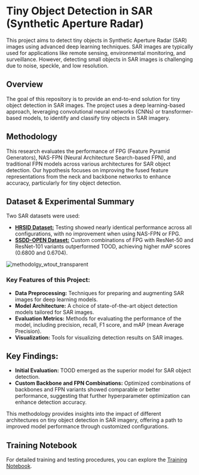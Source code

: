 # Tiny Object Detection in SAR (Synthetic Aperture Radar)

This project aims to detect tiny objects in Synthetic Aperture Radar (SAR) images using advanced deep learning techniques. SAR images are typically used for applications like remote sensing, environmental monitoring, and surveillance. However, detecting small objects in SAR images is challenging due to noise, speckle, and low resolution.

## Overview

The goal of this repository is to provide an end-to-end solution for tiny object detection in SAR images. The project uses a deep learning-based approach, leveraging convolutional neural networks (CNNs) or transformer-based models, to identify and classify tiny objects in SAR imagery.

## Methodology

This research evaluates the performance of FPG (Feature Pyramid Generators), NAS-FPN (Neural Architecture Search-based FPN), and traditional FPN models across various architectures for SAR object detection. Our hypothesis focuses on improving the fused feature representations from the neck and backbone networks to enhance accuracy, particularly for tiny object detection.

## Dataset & Experimental Summary

Two SAR datasets were used:

- [**HRSID Dataset:**](https://github.com/chaozhong2010/HRSID) Testing showed nearly identical performance across all configurations, with no improvement when using NAS-FPN or FPG.
- [**SSDD-OPEN Dataset:**](https://github.com/TianwenZhang0825/Official-SSDD?tab=readme-ov-file) Custom combinations of FPG with ResNet-50 and ResNet-101 variants outperformed TOOD, achieving higher mAP scores (0.6800 and 0.6704).

![methodolgy_wtout_transparent](https://github.com/user-attachments/assets/78ab535a-94fc-4c9c-881a-44288d110f3a)

### Key Features of this Project:

- **Data Preprocessing:** Techniques for preparing and augmenting SAR images for deep learning models.
- **Model Architecture:** A choice of state-of-the-art object detection models tailored for SAR images.
- **Evaluation Metrics:** Methods for evaluating the performance of the model, including precision, recall, F1 score, and mAP (mean Average Precision).
- **Visualization:** Tools for visualizing detection results on SAR images.

## Key Findings:

- **Initial Evaluation:** TOOD emerged as the superior model for SAR object detection.
- **Custom Backbone and FPN Combinations:** Optimized combinations of backbones and FPN variants showed comparable or better performance, suggesting that further hyperparameter optimization can enhance detection accuracy.

This methodology provides insights into the impact of different architectures on tiny object detection in SAR imagery, offering a path to improved model performance through customized configurations.

## Training Notebook

For detailed training and testing procedures, you can explore the [Training Notebook](https://github.com/SK-Nemo/tiny-object-detection-in-SAR/blob/main/Using%20Mmdetection-3x-On-SARScope.ipynb).

